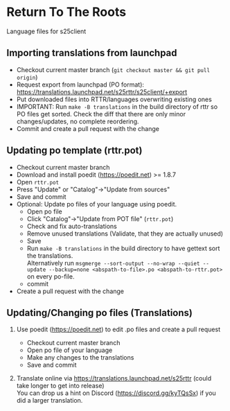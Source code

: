 <!--
Copyright (C) 2005 - 2021 Settlers Freaks <sf-team at siedler25.org>

SPDX-License-Identifier: GPL-2.0-or-later
-->
# Return To The Roots

Language files for s25client

## Importing translations from launchpad

- Checkout current master branch (`git checkout master && git pull origin`)
- Request export from launchpad (PO format): https://translations.launchpad.net/s25rttr/s25client/+export
- Put downloaded files into RTTR/languages overwriting existing ones
- IMPORTANT: Run `make -B translations` in the build directory of rttr so PO files get sorted. Check the diff that there are only minor changes/updates, no complete reordering.
- Commit and create a pull request with the change

## Updating po template (rttr.pot)

- Checkout current master branch
- Download and install poedit (https://poedit.net) >= 1.8.7
- Open `rttr.pot`
- Press "Update" or "Catalog"->"Update from sources"
- Save and commit
- Optional: Update po files of your language using poedit.
    - Open po file
    - Click "Catalog"->"Update from POT file" (`rttr.pot`)
    - Check and fix auto-translations
    - Remove unused translations (Validate, that they are actually unused)
    - Save
    - Run `make -B translations` in the build directory to have gettext sort the translations.  
      Alternatively run `msgmerge --sort-output --no-wrap --quiet --update --backup=none <abspath-to-file>.po <abspath-to-rttr.pot>` on every po-file.
    - commit
- Create a pull request with the change

## Updating/Changing po files (Translations)

1. Use poedit (https://poedit.net) to edit .po files and create a pull request
    - Checkout current master branch
    - Open po file of your language
    - Make any changes to the translations
    - Save and commit

2. Translate online via https://translations.launchpad.net/s25rttr (could take longer to get into release)   
You can drop us a hint on Discord (https://discord.gg/kyTQsSx) if you did a larger translation.

